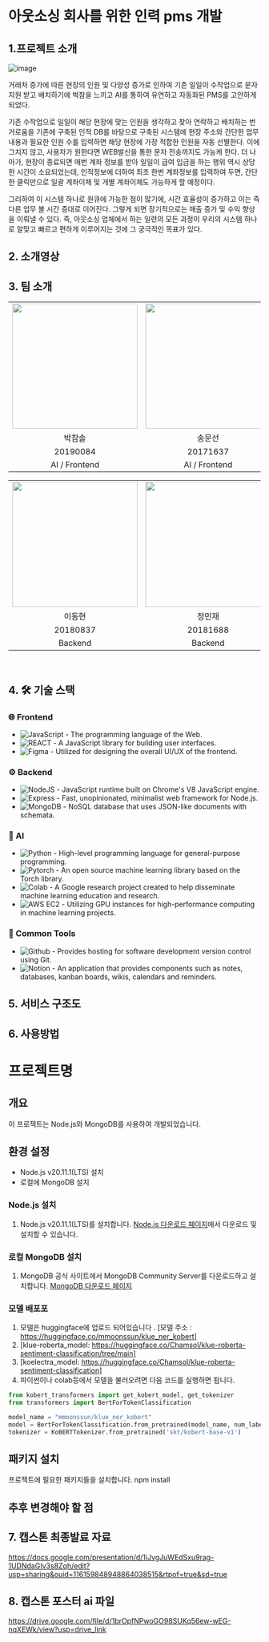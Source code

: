 # 아웃소싱 회사를 위한 인력 pms 개발
## 1.프로젝트 소개
![image](https://github.com/kookmin-sw/capstone-2024-35/assets/162407707/6b453b05-ba72-4bd6-8e4c-f8955ecee624)


거래처 증가에 따른 현장의 인원 및 다양성 증가로 인하여 기존 일일이 수작업으로 문자 지원 받고 배치하기에 벅참을 느끼고 AI를 통하여 유연하고 자동화된 PMS를 고안하게 되었다. 

기존 수작업으로 일일이 해당 현장에 맞는 인원을 생각하고 찾아 연락하고 배치하는 번거로움을 기존에 구축된 인적 DB를 바탕으로 구축된 시스템에 현장 주소와 간단한 업무 내용과 필요한 인원 수를 입력하면 해당 현장에 가장 적합한 인원을 자동 선별한다. 
이에 그치지 않고, 사용자가 원한다면 WEB발신을 통한 문자 전송까지도 가능케 한다. 더 나아가, 현장이 종료되면 매번 계좌 정보를 받아 일일이 급여 입금을 하는 행위 역시 상당한 시간이 소요되었는데, 인적정보에 더하여 최초 한번 계좌정보를 입력하여 두면, 간단한 클릭만으로 일괄 계좌이체 및 개별 계좌이체도 가능하게 할 예정이다.

그리하여 이 시스템 하나로 원큐에 가능한 점이 많기에, 시간 효율성이 증가하고 이는 즉 다른 업무 볼 시간 증대로 이어진다. 그렇게 되면 장기적으로는 매출 증가 및 수익 향상을 이뤄낼 수 있다. 즉, 아웃소싱 업체에서 하는 일련의 모든 과정이 우리의 시스템 하나로 알맞고 빠르고 편하게 이루어지는 것에 그 궁극적인 목표가 있다. 

## 2. 소개영상

## 3. 팀 소개
<table>
    <tr align="center">
        <td><img src="https://github.com/kookmin-sw/capstone-2021-18/assets/66250400/f80fb911-fe38-4f69-9163-dcf6c2af07df"
 width="250"></td>
        <td><img src="https://github.com/kookmin-sw/capstone-2021-18/assets/66250400/32c62e96-a8c0-4197-8bb1-11fc94307587"
 width="250"></td>
        <td><img src="https://github.com/kookmin-sw/capstone-2021-18/assets/66250400/d8a3bf9d-96a7-4edc-8b94-c0afbc213b38"
 width="250"></td>
    </tr>
    <tr align="center">
        <td>박참솔</td>
        <td>송문선</td>
        <td>조휘현</td>
    </tr>
    <tr align="center">
        <td>20190084</td>
        <td>20171637</td>
        <td>20203320</td>
    </tr>
    <tr align="center">
        <td>AI / Frontend</td>
        <td>AI / Frontend</td>
        <td>Product Manager</td>
    </tr>
</table>

<table>
    <tr align="center">
        <td><img src="https://github.com/kookmin-sw/capstone-2021-18/assets/66250400/a792894c-771e-4cd6-98db-5b48bd8840cb"
 width="250"></td>
        <td><img src="https://github.com/kookmin-sw/capstone-2021-18/assets/66250400/9ec837da-63ab-4ae6-80b9-8222e5109e24"
 width="250"></td>
    </tr>
    <tr align="center">
        <td>이동현</td>
        <td>정민재</td>
    </tr>
    <tr align="center">
        <td>20180837</td>
        <td>20181688</td>
    </tr>
    <tr align="center">
        <td>Backend</td>
        <td>Backend</td>
    </tr>
</table>

<br>



## 4. 🛠 기술 스택

### 🌐 Frontend
- ![JavaScript](https://img.shields.io/badge/-JavaScript-F7DF1E?style=flat&logo=javascript&logoColor=black) - The programming language of the Web.
- ![REACT](https://img.shields.io/badge/-React-61DAFB?style=flat&logo=react&logoColor=black) - A JavaScript library for building user interfaces.
- ![Figma](https://img.shields.io/badge/-Figma-F24E1E?style=flat&logo=figma&logoColor=white) - Utilized for designing the overall UI/UX of the frontend.


### ⚙️ Backend
- ![NodeJS](https://img.shields.io/badge/-NodeJS-339933?style=flat&logo=nodedotjs&logoColor=white) - JavaScript runtime built on Chrome's V8 JavaScript engine.
- ![Express](https://img.shields.io/badge/-Express-000000?style=flat&logo=express&logoColor=white) - Fast, unopinionated, minimalist web framework for Node.js.
- ![MongoDB](https://img.shields.io/badge/-MongoDB-47A248?style=flat&logo=mongodb&logoColor=white) - NoSQL database that uses JSON-like documents with schemata.

### 🤖 AI
- ![Python](https://img.shields.io/badge/-Python-3776AB?style=flat&logo=python&logoColor=white) - High-level programming language for general-purpose programming.
- ![Pytorch](https://img.shields.io/badge/-Pytorch-EE4C2C?style=flat&logo=pytorch&logoColor=white) - An open source machine learning library based on the Torch library.
- ![Colab](https://img.shields.io/badge/-Colab-F9AB00?style=flat&logo=googlecolab&logoColor=white) - A Google research project created to help disseminate machine learning education and research.
- ![AWS EC2](https://img.shields.io/badge/-AWS%20EC2-232F3E?style=flat&logo=amazonaws&logoColor=white) - Utilizing GPU instances for high-performance computing in machine learning projects.


### 🧰 Common Tools
- ![Github](https://img.shields.io/badge/-Github-181717?style=flat&logo=github&logoColor=white) - Provides hosting for software development version control using Git.
- ![Notion](https://img.shields.io/badge/-Notion-000000?style=flat&logo=notion&logoColor=white) - An application that provides components such as notes, databases, kanban boards, wikis, calendars and reminders.




## 5. 서비스 구조도


## 6. 사용방법
# 프로젝트명

## 개요
이 프로젝트는 Node.js와 MongoDB를 사용하여 개발되었습니다.

## 환경 설정
- Node.js v20.11.1(LTS) 설치
- 로컬에 MongoDB 설치

### Node.js 설치
1. Node.js v20.11.1(LTS)를 설치합니다. [Node.js 다운로드 페이지](https://nodejs.org/)에서 다운로드 및 설치할 수 있습니다.

### 로컬 MongoDB 설치
1. MongoDB 공식 사이트에서 MongoDB Community Server를 다운로드하고 설치합니다. [MongoDB 다운로드 페이지](https://www.mongodb.com/try/download/community)

### 모델 배포포
1. 모델은 huggingface에 업로드 되어있습니다 . [모델 주소 : https://huggingface.co/mmoonssun/klue_ner_kobert]
2. [klue-roberta_model: https://huggingface.co/Chamsol/klue-roberta-sentiment-classification/tree/main]
3. [koelectra_model: https://huggingface.co/Chamsol/klue-roberta-sentiment-classification]
4. 파이썬이나 colab등에서 모델을 불러오려면 다음 코드를 실행하면 됩니다.
```python
from kobert_transformers import get_kobert_model, get_tokenizer
from transformers import BertForTokenClassification

model_name = "mmoonssun/klue_ner_kobert"
model = BertForTokenClassification.from_pretrained(model_name, num_labels=13)
tokenizer = KoBERTTokenizer.from_pretrained('skt/kobert-base-v1')
```

## 패키지 설치
프로젝트에 필요한 패키지들을 설치합니다.
npm install

## 추후 변경해야 할 점






## 7. 캡스톤 최종발료 자료 
https://docs.google.com/presentation/d/1iJvgJuWEdSxu9rag-1UDNdaGIv3s8Zqh/edit?usp=sharing&ouid=116159848948864038515&rtpof=true&sd=true

## 8. 캡스톤 포스터 ai 파일
https://drive.google.com/file/d/1brOpfNPwoGO98SUKq56ew-wEG-nqXEWk/view?usp=drive_link
